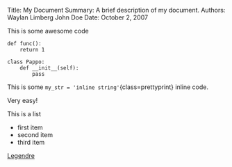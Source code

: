 Title: My Document
Summary: A brief description of my document.
Authors: Waylan Limberg
         John Doe
Date: October 2, 2007

This is some awesome code

```{class=prettyprint}
def func():
    return 1

class Pappo:
    def __init__(self):
        pass
```


This is some `my_str = 'inline string'`{class=prettyprint} inline code.

Very easy!

This is a list

* first item
* second item
* third item

[Legendre](https://en.wikipedia.org/wiki/Adrien-Marie_Legendre)
